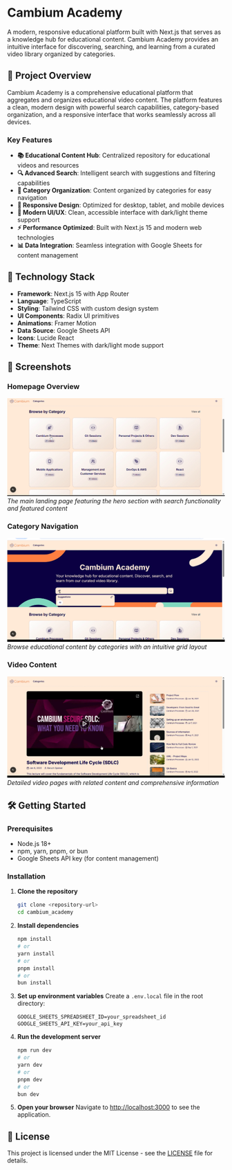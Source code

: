 # Cambium Academy

A modern, responsive educational platform built with Next.js that serves as a knowledge hub for educational content. Cambium Academy provides an intuitive interface for discovering, searching, and learning from a curated video library organized by categories.

## 🎯 Project Overview

Cambium Academy is a comprehensive educational platform that aggregates and organizes educational video content. The platform features a clean, modern design with powerful search capabilities, category-based organization, and a responsive interface that works seamlessly across all devices.

### Key Features

- **📚 Educational Content Hub**: Centralized repository for educational videos and resources
- **🔍 Advanced Search**: Intelligent search with suggestions and filtering capabilities
- **📂 Category Organization**: Content organized by categories for easy navigation
- **📱 Responsive Design**: Optimized for desktop, tablet, and mobile devices
- **🎨 Modern UI/UX**: Clean, accessible interface with dark/light theme support
- **⚡ Performance Optimized**: Built with Next.js 15 and modern web technologies
- **📊 Data Integration**: Seamless integration with Google Sheets for content management

## 🚀 Technology Stack

- **Framework**: Next.js 15 with App Router
- **Language**: TypeScript
- **Styling**: Tailwind CSS with custom design system
- **UI Components**: Radix UI primitives
- **Animations**: Framer Motion
- **Data Source**: Google Sheets API
- **Icons**: Lucide React
- **Theme**: Next Themes with dark/light mode support

## 📸 Screenshots

### Homepage Overview
![Cambium Academy Homepage](./public/example1.jpg)
*The main landing page featuring the hero section with search functionality and featured content*

### Category Navigation
![Category Navigation](./public/example2.jpg)
*Browse educational content by categories with an intuitive grid layout*

### Video Content
![Video Content Display](./public/example3.jpg)
*Detailed video pages with related content and comprehensive information*

## 🛠️ Getting Started

### Prerequisites

- Node.js 18+ 
- npm, yarn, pnpm, or bun
- Google Sheets API key (for content management)

### Installation

1. **Clone the repository**
   ```bash
   git clone <repository-url>
   cd cambium_academy
   ```

2. **Install dependencies**
   ```bash
   npm install
   # or
   yarn install
   # or
   pnpm install
   # or
   bun install
   ```

3. **Set up environment variables**
   Create a `.env.local` file in the root directory:
   ```env
   GOOGLE_SHEETS_SPREADSHEET_ID=your_spreadsheet_id
   GOOGLE_SHEETS_API_KEY=your_api_key
   ```

4. **Run the development server**
   ```bash
   npm run dev
   # or
   yarn dev
   # or
   pnpm dev
   # or
   bun dev
   ```

5. **Open your browser**
   Navigate to [http://localhost:3000](http://localhost:3000) to see the application.

## 📄 License

This project is licensed under the MIT License - see the [LICENSE](LICENSE) file for details.

